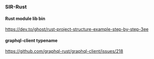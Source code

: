 ### SIR-Rust  


#### Rust module lib bin  
https://dev.to/ghost/rust-project-structure-example-step-by-step-3ee

#### graphql-client typename  
https://github.com/graphql-rust/graphql-client/issues/218
